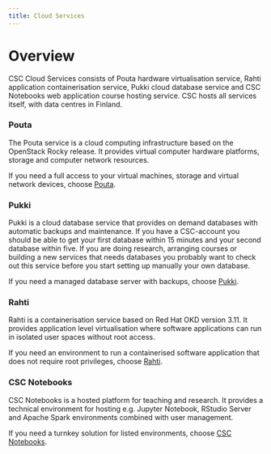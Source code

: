 ```yaml
---
title: Cloud Services
---
```


# Overview

CSC Cloud Services consists of Pouta hardware virtualisation service, Rahti application containerisation service, Pukki cloud database service and CSC Notebooks web application course hosting service. CSC hosts all services itself, with data centres in Finland.

### Pouta

The Pouta service is a cloud computing infrastructure based on the OpenStack Rocky release. It provides virtual computer hardware platforms, storage and computer network resources.

If you need a full access to your virtual machines, storage and virtual network devices, choose [Pouta](pouta/).

### Pukki

Pukki is a cloud database service that provides on demand databases with automatic backups and maintenance. If you have a CSC-account you should be able to get your first database within 15 minutes and your second database within five. If you are doing research, arranging courses or building a new services that needs databases you probably want to check out this service before you start setting up manually your own database.

If you need a managed database server with backups, choose [Pukki](dbaas/).

### Rahti

Rahti is a containerisation service based on Red Hat OKD version 3.11. It provides application level virtualisation where software applications can run in isolated user spaces without root access.

If you need an environment to run a containerised software application that does not require root privileges, choose [Rahti](rahti/).

### CSC Notebooks

CSC Notebooks is a hosted platform for teaching and research. It provides a technical environment for hosting e.g. Jupyter Notebook, RStudio Server and Apache Spark environments combined with user management.

If you need a turnkey solution for listed environments, choose [CSC Notebooks](csc_notebooks/).
